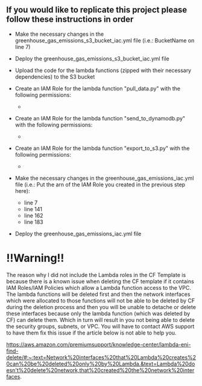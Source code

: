## If you would like to replicate this project please follow these instructions in order
- Make the necessary changes in the greenhouse_gas_emissions_s3_bucket_iac.yml file (i.e.: BucketName on line 7)
- Deploy the greenhouse_gas_emissions_s3_bucket_iac.yml file
- Upload the code for the lambda functions (zipped with their necessary dependencies) to the S3 bucket


- Create an IAM Role for the lambda function "pull_data.py" with the following permissions:
  
  -
  
- Create an IAM Role for the lambda function "send_to_dynamodb.py" with the following permissions:
  
  -
  
- Create an IAM Role for the lambda function "export_to_s3.py" with the following permissions:
  
  -
  
- Make the necessary changes in the greenhouse_gas_emissions_iac.yml file (i.e.: Put the arn of the IAM Role you created in the previous step here):
  - line 7
  - line 141
  - line 162
  - line 183
  
- Deploy the greenhouse_gas_emissions_iac.yml file


# !!Warning!!

The reason why I did not include the Lambda roles in the CF Template is because there is a known issue when deleting the CF template if it contains IAM Roles/IAM Policies which allow a Lambda function access to the VPC. The lambda functions will be deleted first and then the network interfaces which were allocated to those functions will not be able to be deleted by CF during the deletion process and then you will be unable to detache or delete these interfaces because only the lambda function (which was deleted by CF) can delete them. Which in turn will result in you not being able to delete the security groups, subnets, or VPC. You will have to contact AWS support to have them fix this issue if the article below is not able to help you.


https://aws.amazon.com/premiumsupport/knowledge-center/lambda-eni-find-delete/#:~:text=Network%20interfaces%20that%20Lambda%20creates%20can%20be%20deleted%20only%20by%20Lambda.&text=Lambda%20doesn't%20delete%20network,that%20created%20the%20network%20interfaces.
